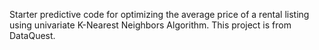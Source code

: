 Starter predictive code for optimizing the average price of a rental listing using univariate K-Nearest Neighbors Algorithm. This project is from DataQuest.
